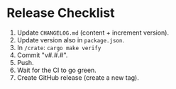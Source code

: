 # Release Checklist

1. Update `CHANGELOG.md` (content + increment version).
1. Update version also in `package.json`.
1. In `/crate`: `cargo make verify`
1. Commit "v#.#.#".
1. Push.
1. Wait for the CI to go green.
1. Create GitHub release (create a new tag).